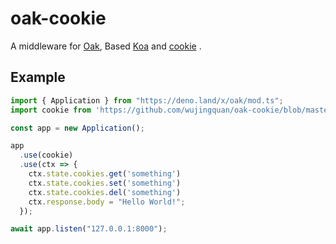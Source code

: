 # oak-cookie

A middleware for [Oak](https://github.com/oakserver/oak), Based [Koa](https://github.com/koajs/koa) and [cookie](https://github.com/denoland/deno_std/blob/master/http/cookie.ts) .

## Example

```ts
import { Application } from "https://deno.land/x/oak/mod.ts";
import cookie from 'https://github.com/wujingquan/oak-cookie/blob/master/mod.ts';

const app = new Application();

app
  .use(cookie)
  .use(ctx => {
    ctx.state.cookies.get('something')
    ctx.state.cookies.set('something')
    ctx.state.cookies.del('something')
    ctx.response.body = "Hello World!";
  });

await app.listen("127.0.0.1:8000");
```